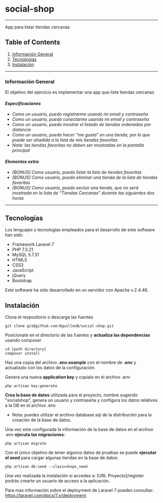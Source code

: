 # social-shop
***
App para listar tiendas cercanas

## Table of Contents
1. [Información General](#general-info)
2. [Tecnologías](#technologies)
3. [Instalación](#installation)
***
<a name="general-info"></a>
### Información General
El objetivo del ejercicio es implementar una app que liste tiendas cercanas

#### _Especificaciones_
* _Como un usuario, puedo registrarme usando mi email y contraseña_
* _Como un usuario, puedo conectarme usando mi email y contraseña_
* _Como un usuario, puedo mostrar el listado de tiendas ordenadas por
distancia_
* _Como un usuario, puedo hacer “me gusta” en una tienda, por lo que puede
ser añadida a la lista de mis tiendas favoritas_
* _Nota: las tiendas favoritas no deben ser mostradas en la pantalla
principal_
#### _Elementos extra_
* _[BONUS] Como usuario, puedo listar la lista de tiendas favoritas_
* _[BONUS] Como usuario, puedo eliminar una tienda de la lista de tiendas
favoritas_
* _[BONUS] Como usuario, puedo excluir una tienda, que no será mostrada
en la lista de “Tiendas Cercanas” durante las siguientes dos horas_

***
<a name="technologies"></a>
## Tecnologías
Los lenguajes y tecnologías empleados para el desarrollo de este software han sido:
* Framework Laravel 7
* PHP 7.3.21
* MySQL 5.7.31
* HTML5
* CSS3
* JavaScript
* jQuery
* Bootstrap

Este software ha sido desarrollado en un servidor con Apache v.2.4.46.

<a name="installation"></a>
## Instalación

Clona el respositorio o descarga las fuentes
```
git clone git@github.com:DguillenB/social-shop.git
```
Posicionate en el directorio de las fuentes y **actualiza las dependencias** usando composer
```
cd [path directory]
composer install
```
Haz una copia del archivo **.env.example** con el nombre de **.env** y actualizalo con los datos de la configuración.

Genera una nueva **application key** y copialo en el archivo .env
```
php artisan key:generate
```
**Crea la base de datos** utilizada para el proyecto, nombre sugerido "socialshop", genera un usuario y contraseña y configura los datos relativos a la DB en el archivo .env
- Nota: puedes utilizar el archivo database.sql de la distribución para la creación de la base de datos.

Una vez este configurada la información de la base de datos en el archivo .env **ejecuta las migraciones**:
```
php artisan migrate
```
Con el único objetivo de tener algunos datos de pruebas se puede **ejecutar el seed** para cargar algunas tiendas en la base de datos:
```
php artisan db:seed --class=shops_seed
```
Una vez realizada la instalación si accedes a: [URL Proyecto]/register podrás crearte un usuario de acceso a la aplicación.

Para mas información sobre el deployment de Laravel 7 puedes consultar: 
https://laravel.com/docs/7.x/deployment
